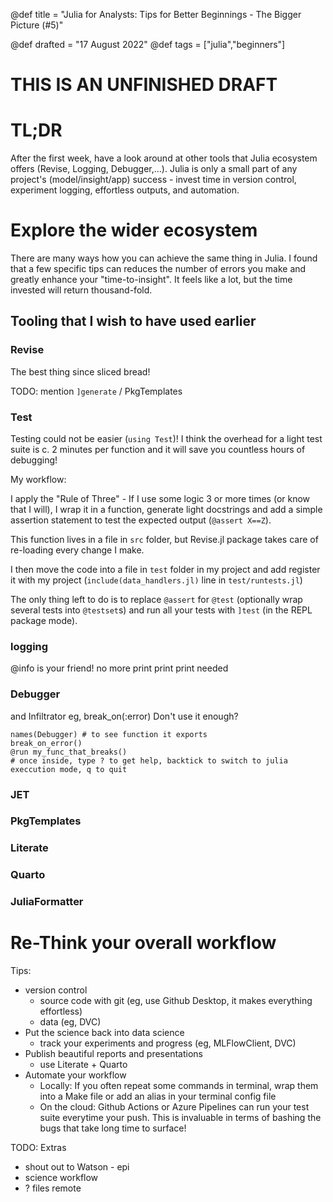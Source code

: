 @def title = "Julia for Analysts: Tips for Better Beginnings - The Bigger Picture (#5)"
<!-- @def published = "20 August 2022" -->
@def drafted = "17 August 2022"
@def tags = ["julia","beginners"]

# THIS IS AN UNFINISHED DRAFT

# TL;DR
After the first week, have a look around at other tools that Julia ecosystem offers (Revise, Logging, Debugger,...). Julia is only a small part of any project's (model/insight/app) success - invest time in version control, experiment logging, effortless outputs, and automation.


# Explore the wider ecosystem
There are many ways how you can achieve the same thing in Julia. I found that a few specific tips can reduces the number of errors you make and greatly enhance your "time-to-insight". It feels like a lot, but the time invested will return thousand-fold.

## Tooling that I wish to have used earlier

### Revise
The best thing since sliced bread!

TODO: mention `]generate` / PkgTemplates

### Test
Testing could not be easier (`using Test`)! I think the overhead for a light test suite is c. 2 minutes per function and it will save you countless hours of debugging!

My workflow:

I apply the "Rule of Three" - If I use some logic 3 or more times (or know that I will), I wrap it in a function, generate light docstrings and add a simple assertion statement to test the expected output (`@assert X==Z`).

This function lives in a file in `src` folder, but Revise.jl package takes care of re-loading every change I make.

I then move the code into a file in `test` folder in my project and add register it with my project (`include(data_handlers.jl)` line in `test/runtests.jl`)

The only thing left to do is to replace `@assert` for `@test` (optionally wrap several tests into `@testset`s) and run all your tests with `]test` (in the REPL package mode).


### logging
@info is your friend! no more print print print needed

### Debugger
and Infiltrator
eg, break_on(:error)
Don't use it enough?
```plaintext
names(Debugger) # to see function it exports
break_on_error()
@run my_func_that_breaks()
# once inside, type ? to get help, backtick to switch to julia execcution mode, q to quit
```
### JET

### PkgTemplates

### Literate

### Quarto

### JuliaFormatter


# Re-Think your overall workflow
Tips:
- version control
    - source code with git (eg, use Github Desktop, it makes everything effortless)
    - data (eg, DVC)
- Put the science back into data science
    - track your experiments and progress (eg, MLFlowClient, DVC)
- Publish beautiful reports and presentations
    - use Literate + Quarto
- Automate your workflow
    - Locally: If you often repeat some commands in terminal, wrap them into a Make file or add an alias in your terminal config file
    - On the cloud: Github Actions or Azure Pipelines can run your test suite everytime your push. This is invaluable in terms of bashing the bugs that take long time to surface!

TODO: Extras
- shout out to Watson - epi
- science workflow
- ? files remote
